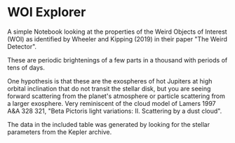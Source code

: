# WOI Explorer 

A simple Notebook looking at the properties of the Weird Objects of
Interest (WOI) as identified by Wheeler and Kipping (2019) in their
paper "The Weird Detector".

These are periodic brightenings of a few parts in a thousand with
periods of tens of days.

One hypothesis is that these are the exospheres of hot Jupiters at high
orbital inclination that do not transit the stellar disk, but you are
seeing forward scattering from the planet's atmosphere or particle
scattering from a larger exosphere. Very reminiscent of the cloud model
of Lamers 1997 A&A 328 321, "Beta Pictoris light variations: II.
Scattering by a dust cloud".

The data in the included table was generated by looking for the stellar
parameters from the Kepler archive.


